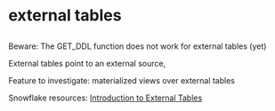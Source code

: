 # external tables
## 

Beware: The GET_DDL function does not work for external tables (yet)

External tables point to an external source, 

Feature to investigate: materialized views over external tables

Snowflake resources:
[Introduction to External Tables](https://docs.snowflake.net/manuals/user-guide/tables-external-intro.html)

